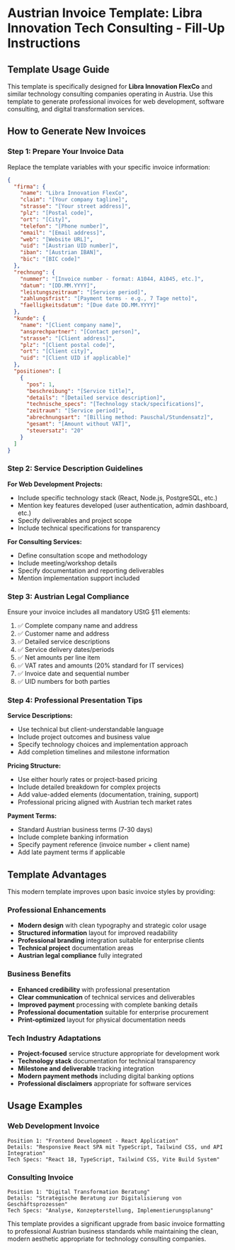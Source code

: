 # Austrian Invoice Template: Libra Innovation Tech Consulting - Fill-Up Instructions

## Template Usage Guide

This template is specifically designed for **Libra Innovation FlexCo** and similar technology consulting companies operating in Austria. Use this template to generate professional invoices for web development, software consulting, and digital transformation services.

## How to Generate New Invoices

### Step 1: Prepare Your Invoice Data

Replace the template variables with your specific invoice information:

```json
{
  "firma": {
    "name": "Libra Innovation FlexCo",
    "claim": "[Your company tagline]",
    "strasse": "[Your street address]",
    "plz": "[Postal code]",
    "ort": "[City]",
    "telefon": "[Phone number]",
    "email": "[Email address]",
    "web": "[Website URL]",
    "uid": "[Austrian UID number]",
    "iban": "[Austrian IBAN]",
    "bic": "[BIC code]"
  },
  "rechnung": {
    "nummer": "[Invoice number - format: A1044, A1045, etc.]",
    "datum": "[DD.MM.YYYY]",
    "leistungszeitraum": "[Service period]",
    "zahlungsfrist": "[Payment terms - e.g., 7 Tage netto]",
    "faelligkeitsdatum": "[Due date DD.MM.YYYY]"
  },
  "kunde": {
    "name": "[Client company name]",
    "ansprechpartner": "[Contact person]",
    "strasse": "[Client address]",
    "plz": "[Client postal code]",
    "ort": "[Client city]",
    "uid": "[Client UID if applicable]"
  },
  "positionen": [
    {
      "pos": 1,
      "beschreibung": "[Service title]",
      "details": "[Detailed service description]",
      "technische_specs": "[Technology stack/specifications]",
      "zeitraum": "[Service period]",
      "abrechnungsart": "[Billing method: Pauschal/Stundensatz]",
      "gesamt": "[Amount without VAT]",
      "steuersatz": "20"
    }
  ]
}
```

### Step 2: Service Description Guidelines

**For Web Development Projects:**
- Include specific technology stack (React, Node.js, PostgreSQL, etc.)
- Mention key features developed (user authentication, admin dashboard, etc.)
- Specify deliverables and project scope
- Include technical specifications for transparency

**For Consulting Services:**
- Define consultation scope and methodology
- Include meeting/workshop details
- Specify documentation and reporting deliverables
- Mention implementation support included

### Step 3: Austrian Legal Compliance

Ensure your invoice includes all mandatory UStG §11 elements:
1. ✅ Complete company name and address
2. ✅ Customer name and address  
3. ✅ Detailed service descriptions
4. ✅ Service delivery dates/periods
5. ✅ Net amounts per line item
6. ✅ VAT rates and amounts (20% standard for IT services)
7. ✅ Invoice date and sequential number
8. ✅ UID numbers for both parties

### Step 4: Professional Presentation Tips

**Service Descriptions:**
- Use technical but client-understandable language
- Include project outcomes and business value
- Specify technology choices and implementation approach
- Add completion timelines and milestone information

**Pricing Structure:**
- Use either hourly rates or project-based pricing
- Include detailed breakdown for complex projects
- Add value-added elements (documentation, training, support)
- Professional pricing aligned with Austrian tech market rates

**Payment Terms:**
- Standard Austrian business terms (7-30 days)
- Include complete banking information
- Specify payment reference (invoice number + client name)
- Add late payment terms if applicable

## Template Advantages

This modern template improves upon basic invoice styles by providing:

### Professional Enhancements
- **Modern design** with clean typography and strategic color usage
- **Structured information** layout for improved readability
- **Professional branding** integration suitable for enterprise clients
- **Technical project** documentation areas
- **Austrian legal compliance** fully integrated

### Business Benefits
- **Enhanced credibility** with professional presentation
- **Clear communication** of technical services and deliverables
- **Improved payment** processing with complete banking details
- **Professional documentation** suitable for enterprise procurement
- **Print-optimized** layout for physical documentation needs

### Tech Industry Adaptations
- **Project-focused** service structure appropriate for development work
- **Technology stack** documentation for technical transparency
- **Milestone and deliverable** tracking integration
- **Modern payment methods** including digital banking options
- **Professional disclaimers** appropriate for software services

## Usage Examples

### Web Development Invoice
```
Position 1: "Frontend Development - React Application"
Details: "Responsive React SPA mit TypeScript, Tailwind CSS, und API Integration"
Tech Specs: "React 18, TypeScript, Tailwind CSS, Vite Build System"
```

### Consulting Invoice
```
Position 1: "Digital Transformation Beratung"  
Details: "Strategische Beratung zur Digitalisierung von Geschäftsprozessen"
Tech Specs: "Analyse, Konzepterstellung, Implementierungsplanung"
```

This template provides a significant upgrade from basic invoice formatting to professional Austrian business standards while maintaining the clean, modern aesthetic appropriate for technology consulting companies.